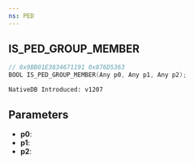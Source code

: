 ```yaml
---
ns: PED
---
```

## IS_PED_GROUP_MEMBER

```c
// 0x9BB01E3834671191 0x876D5363
BOOL IS_PED_GROUP_MEMBER(Any p0, Any p1, Any p2);
```

```
NativeDB Introduced: v1207
```

## Parameters
* **p0**:
* **p1**:
* **p2**:

